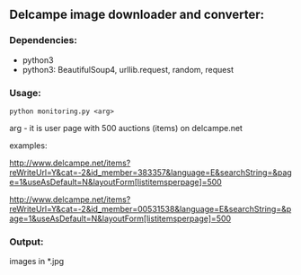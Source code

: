 ## Delcampe image downloader and converter:

### Dependencies:
- python3
- python3: BeautifulSoup4, urllib.request, random, request

### Usage:

	python monitoring.py <arg>

arg - it is user page with 500 auctions (items) on delcampe.net

examples:

http://www.delcampe.net/items?reWriteUrl=Y&cat=-2&id_member=383357&language=E&searchString=&page=1&useAsDefault=N&layoutForm[listitemsperpage]=500

http://www.delcampe.net/items?reWriteUrl=Y&cat=-2&id_member=00531538&language=E&searchString=&page=1&useAsDefault=N&layoutForm[listitemsperpage]=500

### Output:  
images in *.jpg